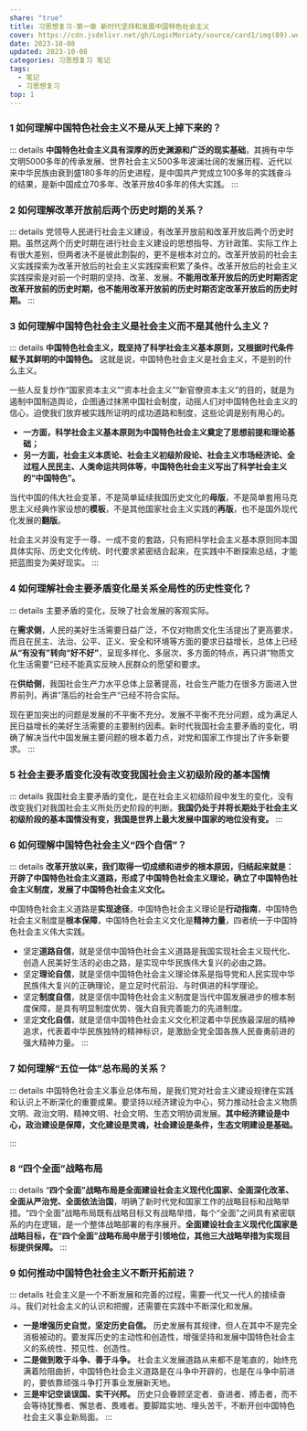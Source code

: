 ```yaml
---
share: "true"
title: 习思想复习-第一章 新时代坚持和发展中国特色社会主义
cover: https://cdn.jsdelivr.net/gh/LogicMoriaty/source/card1/img(89).webp
date: 2023-10-08
updated: 2023-10-08
categories: 习思想复习 笔记
tags:
  - 笔记
  - 习思想复习
top: 1
---
```

### 1 **如何理解中国特色社会主义不是从天上掉下来的？**
::: details
**中国特色社会主义具有深厚的历史渊源和广泛的现实基础**，其拥有中华文明5000多年的传承发展、世界社会主义500多年波澜壮阔的发展历程、近代以来中华民族由衰到盛180多年的历史进程，是中国共产党成立100多年的实践奋斗的结果，是新中国成立70多年、改革开放40多年的伟大实践。
:::

### 2 **如何理解改革开放前后两个历史时期的关系？**
::: details
党领导人民进行社会主义建设，有改革开放前和改革开放后两个历史时期。虽然这两个历史时期在进行社会主义建设的思想指导、方针政策、实际工作上有很大差别，但两者决不是彼此割裂的，更不是根本对立的。改革开放前的社会主义实践探索为改革开放后的社会主义实践探索积累了条件。改革开放后的社会主义实践探索是对前一个时期的坚持、改革、发展。**不能用改革开放后的历史时期否定改革开放前的历史时期，也不能用改革开放前的历史时期否定改革开放后的历史时期。**
:::


### 3 **如何理解中国特色社会主义是社会主义而不是其他什么主义？**
::: details
**中国特色社会主义，既坚持了科学社会主义基本原则，又根据时代条件赋予其鲜明的中国特色。** 这就是说，中国特色社会主义是社会主义，不是别的什么主义。

一些人反复炒作“国家资本主义”“资本社会主义”“新官僚资本主义”的目的，就是为遏制中国制造舆论，企图通过抹黑中国社会制度，动摇人们对中国特色社会主义的信心，迫使我们放弃被实践所证明的成功道路和制度，这些论调是别有用心的。

- **一方面，科学社会主义基本原则为中国特色社会主义奠定了思想前提和理论基础；**
- **另一方面，社会主义本质论、社会主义初级阶段论、社会主义市场经济论、全过程人民民主、人类命运共同体等，中国特色社会主义写出了科学社会主义的“中国特色”。** 

当代中国的伟大社会变革，不是简单延续我国历史文化的**母版**，不是简单套用马克思主义经典作家设想的**模板**，不是其他国家社会主义实践的**再版**，也不是国外现代化发展的**翻版**。

社会主义并没有定于一尊、一成不变的套路，只有把科学社会主义基本原则同本国具体实际、历史文化传统、时代要求紧密结合起来，在实践中不断探索总结，才能把蓝图变为美好现实。
:::


### 4 **如何理解社会主要矛盾变化是关系全局性的历史性变化？**

::: details
主要矛盾的变化，反映了社会发展的客观实际。

在**需求侧**，人民的美好生活需要日益广泛，不仅对物质文化生活提出了更高要求，而且在民主、法治、公平、正义、安全和环境等方面的要求日益增长，总体上已经**从“有没有”转向“好不好”**，呈现多样化、多层次、多方面的特点，再只讲“物质文化生活需要“已经不能真实反映人民群众的愿望和要求。

在**供给侧**，我国社会生产力水平总体上显著提高，社会生产能力在很多方面进入世界前列，再讲”落后的社会生产“已经不符合实际。

现在更加突出的问题是发展的不平衡不充分。发展不平衡不充分问题，成为满足人民日益增长的美好生活需要的主要制约因素。新时代我国社会主要矛盾的变化，明确了解决当代中国发展主要问题的根本着力点，对党和国家工作提出了许多新要求。
:::


### 5 **社会主要矛盾变化没有改变我国社会主义初级阶段的基本国情**
::: details
我国社会主要矛盾的变化，是在社会主义初级阶段中发生的变化，没有改变我们对我国社会主义所处历史阶段的判断。**我国仍处于并将长期处于社会主义初级阶段的基本国情没有变，我国是世界上最大发展中国家的地位没有变。**
:::


### 6 **如何理解中国特色社会主义“四个自信”？**
::: details
**改革开放以来，我们取得一切成绩和进步的根本原因，归结起来就是：开辟了中国特色社会主义道路，形成了中国特色社会主义理论，确立了中国特色社会主义制度，发展了中国特色社会主义文化。** 

中国特色社会主义道路是**实现途径**，中国特色社会主义理论是**行动指南**，中国特色社会主义制度是**根本保障**，中国特色社会主义文化是**精神力量**，四者统一于中国特色社会主义伟大实践。

- 坚定**道路自信**，就是坚信中国特色社会主义道路是我国实现社会主义现代化、创造人民美好生活的必由之路，是实现中华民族伟大复兴的必由之路。
- 坚定**理论自信**，就是坚信中国特色社会主义理论体系是指导党和人民实现中华民族伟大复兴的正确理论，是立足时代前沿、与时俱进的科学理论。
- 坚定**制度自信**，就是坚信中国特色社会主义制度是当代中国发展进步的根本制度保障，是具有明显制度优势、强大自我完善能力的先进制度。
- 坚定**文化自信**，就是坚信中国特色社会主义文化积淀着中华民族最深层的精神追求，代表着中华民族独特的精神标识，是激励全党全国各族人民奋勇前进的强大精神力量。
:::


### 7 **如何理解“五位一体”总布局的关系？**
::: details
中国特色社会主义事业总体布局，是我们党对社会主义建设规律在实践和认识上不断深化的重要成果。要坚持以经济建设为中心，努力推动社会主义物质文明、政治文明、精神文明、社会文明、生态文明协调发展。**其中经济建设是中心，政治建设是保障，文化建设是灵魂，社会建设是条件，生态文明建设是基础。**

:::


### 8 **“四个全面”战略布局**
::: details 
“**四个全面”战略布局是全面建设社会主义现代化国家、全面深化改革、全面从严治党、全面依法治国**，明确了新时代党和国家工作的战略目标和战略举措。“四个全面”战略布局既有战略目标又有战略举措，每个“全面”之间具有紧密联系的内在逻辑，是一个整体战略部署的有序展开。**全面建设社会主义现代化国家是战略目标，在“四个全面”战略布局中居于引领地位，其他三大战略举措为实现目标提供保障。**
:::

### 9 **如何推动中国特色社会主义不断开拓前进？**
::: details 
社会主义是一个不断发展和完善的过程，需要一代又一代人的接续奋斗。我们对社会主义的认识和把握，还需要在实践中不断深化和发展。

- **一是增强历史自觉，坚定历史自信。** 历史发展有其规律，但人在其中不是完全消极被动的。要发挥历史的主动性和创造性，增强坚持和发展中国特色社会主义的系统性、预见性、创造性。
- **二是做到敢于斗争、善于斗争。** 社会主义发展道路从来都不是笔直的，始终充满着险阻曲折，中国特色社会主义道路是在斗争中开辟的，也是在斗争中前进的，要依靠顽强斗争打开事业发展新天地。　
- **三是牢记空谈误国、实干兴邦。** 历史只会眷顾坚定者、奋进者、搏击者，而不会等待犹豫者、懈怠者、畏难者。要脚踏实地、埋头苦干，不断开创中国特色社会主义事业新局面。
:::